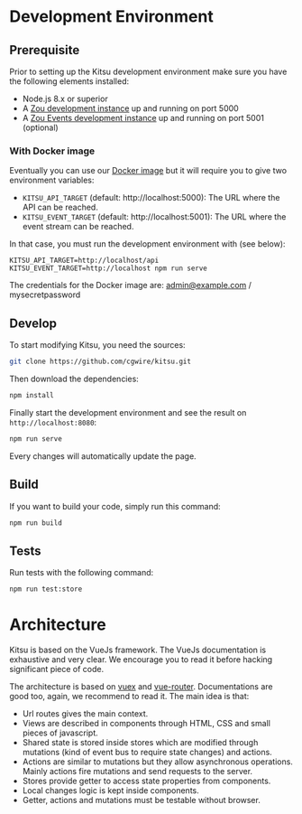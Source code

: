 # Development Environment

## Prerequisite

Prior to setting up the Kitsu development environment make sure you have
the following elements installed:

* Node.js 8.x or superior
* A [Zou development instance](https://zou.cg-wire.com/development/) up and running on port 5000
* A [Zou Events development instance](https://zou.cg-wire.com/development/) up and running on port 5001 (optional)

### With Docker image

Eventually you can use our [Docker image](https://hub.docker.com/r/cgwire/cgwire) but it will require you to give two
environment variables: 

* `KITSU_API_TARGET` (default: http://localhost:5000): The URL where the API can be reached.
* `KITSU_EVENT_TARGET` (default: http://localhost:5001): The URL where the event stream can be reached.

In that case, you must run the development environment with (see below): 

```
KITSU_API_TARGET=http://localhost/api KITSU_EVENT_TARGET=http://localhost npm run serve
```

The credentials for the Docker image are: admin@example.com / mysecretpassword

## Develop

To start modifying Kitsu, you need the sources:

```bash
git clone https://github.com/cgwire/kitsu.git
```

Then download the dependencies:

```bash
npm install
```

Finally start the development environment and see the result on
`http://localhost:8080`:

```bash
npm run serve
```

Every changes will automatically update the page.

## Build

If you want to build your code, simply run this command:

```bash
npm run build
```

## Tests

Run tests with the following command:

```
npm run test:store
```

# Architecture

Kitsu is based on the VueJs framework. The VueJs documentation is exhaustive
and very clear. We encourage you to read it before hacking significant piece of
code.

The architecture is based on [vuex](https://vuex.vuejs.org/) and
[vue-router](https://router.vuejs.org/). Documentations are good too, again, we
recommend to read it. The main idea is that:

* Url routes gives the main context.
* Views are described in components through HTML, CSS and small pieces of
  javascript.
* Shared state is stored inside stores which are modified through mutations
  (kind of event bus to require state changes) and actions.
* Actions are similar to mutations but they allow asynchronous operations.
  Mainly actions fire mutations and send requests to the server.
* Stores provide getter to access state properties from components.
* Local changes logic is kept inside components.
* Getter, actions and mutations must be testable without browser.
